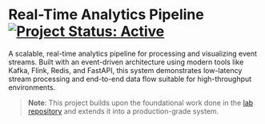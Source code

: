 # Real-Time Analytics Pipeline [![Project Status: Active](https://img.shields.io/badge/status-active-success.svg)]()

A scalable, real-time analytics pipeline for processing and visualizing event streams. Built with an event-driven architecture using modern tools like Kafka, Flink, Redis, and FastAPI, this system demonstrates low-latency stream processing and end-to-end data flow suitable for high-throughput environments.

> **Note**: This project builds upon the foundational work done in the [lab repository](https://github.com/Adam-445/analytics-pipeline-lab) and extends it into a production-grade system.
